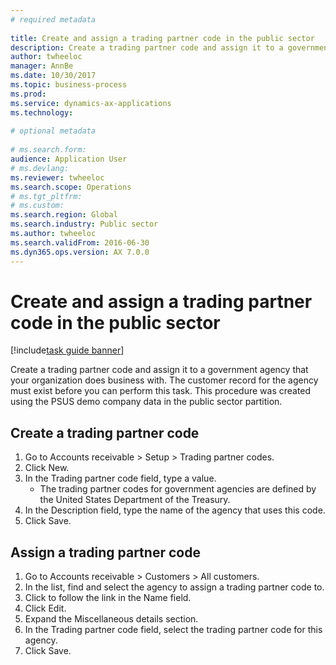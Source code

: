 ```yaml
--- 
# required metadata 
 
title: Create and assign a trading partner code in the public sector
description: Create a trading partner code and assign it to a government agency that your organization does business with. 
author: twheeloc
manager: AnnBe 
ms.date: 10/30/2017
ms.topic: business-process 
ms.prod:  
ms.service: dynamics-ax-applications 
ms.technology:  
 
# optional metadata 
 
# ms.search.form:   
audience: Application User 
# ms.devlang:  
ms.reviewer: twheeloc
ms.search.scope: Operations 
# ms.tgt_pltfrm:  
# ms.custom:  
ms.search.region: Global
ms.search.industry: Public sector
ms.author: twheeloc
ms.search.validFrom: 2016-06-30 
ms.dyn365.ops.version: AX 7.0.0 
---
```

# Create and assign a trading partner code in the public sector

[!include[task guide banner](../../includes/task-guide-banner.md)]

Create a trading partner code and assign it to a government agency that your organization does business with. The customer record for the agency must exist before you can perform this task. This procedure was created using the PSUS demo company data in the public sector partition.


## Create a trading partner code
1. Go to Accounts receivable > Setup > Trading partner codes.
2. Click New.
3. In the Trading partner code field, type a value.
    * The trading partner codes for government agencies are defined by the United States Department of the Treasury.  
4. In the Description field, type the name of the agency that uses this code.
5. Click Save.

## Assign a trading partner code
1. Go to Accounts receivable > Customers > All customers.
2. In the list, find and select the agency to assign a trading partner code to.
3. Click to follow the link in the Name field.
4. Click Edit.
5. Expand the Miscellaneous details section.
6. In the Trading partner code field, select the trading partner code for this agency.
7. Click Save.

